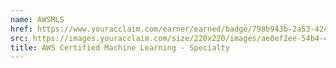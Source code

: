 ```yaml
---
name: AWSMLS
href: https://www.youracclaim.com/earner/earned/badge/798b943b-2a53-4241-bbaa-316f442383f3
src: https://images.youracclaim.com/size/220x220/images/ae0ef2ee-54b4-40c4-99e3-69ba51d13c4d/AWS-MachineLearning-Specialty.png
title: AWS Certified Machine Learning - Specialty
---
```

